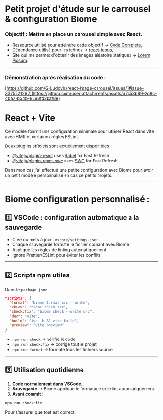 # Petit projet d'étude sur le carrousel & configuration Biome

### Objectif : Mettre en place un carousel simple avec React.

- Ressource utilisé pour atteindre cette objectif -> [Code Complete](www.youtube.com/@Code_Complete),
- Dépendance utilisé pour les icônes -> [react-icons](https://www.npmjs.com/package/react-icons),
- Site qui me permet d'obtenir des images aléatoire statiques -> [Lorem Picsum](https://picsum.photos/).

<hr>

### Démonstration après réalisation du code :

[https://github.com/G-Ludovic/react-image-carousel/issues/1#issue-3375521262](https://github.com/user-attachments/assets/a7c53b89-2d8c-4ba7-b54b-8598fd2baf8e)

# React + Vite

Ce modèle fournit une configuration minimale pour utiliser React dans Vite avec HMR et certaines règles ESLint.

Deux plugins officiels sont actuellement disponibles :

- [@vitejs/plugin-react](https://github.com/vitejs/vite-plugin-react/blob/main/packages/plugin-react) uses [Babel](https://babeljs.io/) for Fast Refresh
- [@vitejs/plugin-react-swc](https://github.com/vitejs/vite-plugin-react/blob/main/packages/plugin-react-swc) uses [SWC](https://swc.rs/) for Fast Refresh

Dans mon cas j'ai effectué une petite configuration avec Biome pour avoir un petit modèle personnalisé en cas de petits projets.

<hr>

# Biome configuration personnalisé :

## 1️⃣ VSCode : configuration automatique à la sauvegarde

- Crée ou mets à jour `.vscode/settings.json`
- Chaque sauvegarde formate le fichier courant avec Biome
- Applique les règles de linting automatiquement
- Ignore Prettier/ESLint pour éviter les conflits

---

## 2️⃣ Scripts npm utiles

Dans le `package.json` :

```json
"scripts": {
  "format": "biome format src --write",
  "check": "biome check src",
  "check:fix": "biome check --write src",
  "dev": "vite",
  "build": "tsc -b && vite build",
  "preview": "vite preview"
}
```

- `npm run check` → vérifie le code
- `npm run check:fix` → corrige tout le projet
- `npm run format` → formate tous les fichiers source

---

## 3️⃣ Utilisation quotidienne

1. **Code normalement dans VSCode**.
2. **Sauvegarde** → Biome applique le formatage et le lint automatiquement.
3. **Avant commit** :

```bash
npm run check:fix
```

Pour s’assurer que tout est correct.
